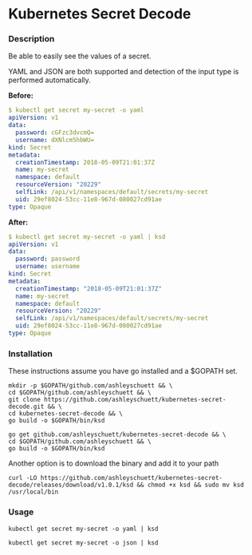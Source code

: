 # Kubernetes Secret Decode

### Description
Be able to easily see the values of a secret.

YAML and JSON are both supported and detection of the input type is performed automatically.

**Before:**
```yaml
$ kubectl get secret my-secret -o yaml
apiVersion: v1
data:
  password: cGFzc3dvcmQ=
  username: dXNlcm5hbWU=
kind: Secret
metadata:
  creationTimestamp: 2018-05-09T21:01:37Z
  name: my-secret
  namespace: default
  resourceVersion: "20229"
  selfLink: /api/v1/namespaces/default/secrets/my-secret
  uid: 29ef8024-53cc-11e8-967d-080027cd91ae
type: Opaque
```

**After:**
```yaml
$ kubectl get secret my-secret -o yaml | ksd
apiVersion: v1
data:
  password: password
  username: username
kind: Secret
metadata:
  creationTimestamp: "2018-05-09T21:01:37Z"
  name: my-secret
  namespace: default
  resourceVersion: "20229"
  selfLink: /api/v1/namespaces/default/secrets/my-secret
  uid: 29ef8024-53cc-11e8-967d-080027cd91ae
type: Opaque
```

### Installation

These instructions assume you have go installed and a $GOPATH set.

```
mkdir -p $GOPATH/github.com/ashleyschuett && \
cd $GOPATH/github.com/ashleyschuett && \
git clone https://github.com/ashleyschuett/kubernetes-secret-decode.git && \
cd kubernetes-secret-decode && \
go build -o $GOPATH/bin/ksd
```

```
go get github.com/ashleyschuett/kubernetes-secret-decode && \
cd $GOPATH/github.com/ashleyschuett && \
go build -o $GOPATH/bin/ksd
```

Another option is to download the binary and add it to your path
```
curl -LO https://github.com/ashleyschuett/kubernetes-secret-decode/releases/download/v1.0.1/ksd && chmod +x ksd && sudo mv ksd /usr/local/bin 
```

### Usage
`kubectl get secret my-secret -o yaml | ksd`

`kubectl get secret my-secret -o json | ksd`
